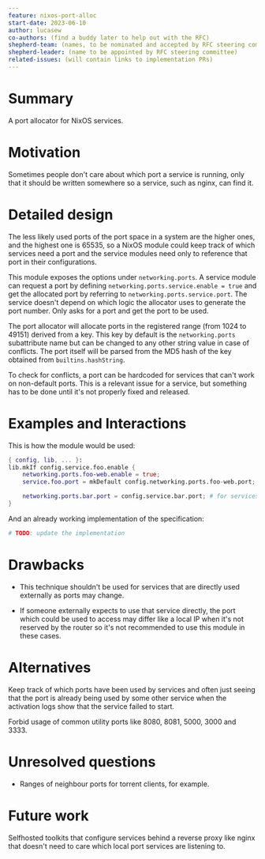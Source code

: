 ```yaml
---
feature: nixos-port-alloc
start-date: 2023-06-10
author: lucasew
co-authors: (find a buddy later to help out with the RFC)
shepherd-team: (names, to be nominated and accepted by RFC steering committee)
shepherd-leader: (name to be appointed by RFC steering committee)
related-issues: (will contain links to implementation PRs)
---
```


# Summary
[summary]: #summary

A port allocator for NixOS services.

# Motivation
[motivation]: #motivation

Sometimes people don't care about which port a service is running, only that it
should be written somewhere so a service, such as nginx, can find it.

# Detailed design
[design]: #detailed-design

The less likely used ports of the port space in a system are the higher ones,
and the highest one is 65535, so a NixOS module could keep track of which services
need a port and the service modules need only to reference that port in their
configurations.

This module exposes the options under `networking.ports`. A service module can
request a port by defining `networking.ports.service.enable = true` and get the
allocated port by referring to `networking.ports.service.port`. The service doesn't
depend on which logic the allocator uses to generate the port number. Only asks for
a port and get the port to be used.

The port allocator will allocate ports in the registered range (from 1024 to
49151) derived from a key. This key by default is the `networking.ports`
subattribute name but can be changed to any other string value in case of
conflicts. The port itself will be parsed from the MD5 hash of the key
obtained from `builtins.hashString`.

To check for conflicts, a port can be hardcoded for services that can't work on
non-default ports. This is a relevant issue for a service, but something has to
be done until it's not properly fixed and released.

# Examples and Interactions
[examples-and-interactions]: #examples-and-interactions

This is how the module would be used:
```nix
{ config, lib, ... }:
lib.mkIf config.service.foo.enable {
    networking.ports.foo-web.enable = true;
    service.foo.port = mkDefault config.networking.ports.foo-web.port;

    networking.ports.bar.port = config.service.bar.port; # for services that can't handle non default ports
}
```

And an already working implementation of the specification:
```nix
# TODO: update the implementation
```

# Drawbacks
[drawbacks]: #drawbacks

- This technique shouldn't be used for services that are directly used
 externally as ports may change.

- If someone externally expects to use that service directly, the port which could be used
 to access may differ like a local IP when it's not reserved by the router so it's not
 recommended to use this module in these cases.

# Alternatives
[alternatives]: #alternatives

Keep track of which ports have been used by services and often just seeing that
the port is already being used by some other service when the activation logs show
that the service failed to start.

Forbid usage of common utility ports like 8080, 8081, 5000, 3000 and 3333.

# Unresolved questions
[unresolved]: #unresolved-questions
- Ranges of neighbour ports for torrent clients, for example.

# Future work
[future]: #future-work

Selfhosted toolkits that configure services behind a reverse proxy like nginx that
doesn't need to care which local port services are listening to.
